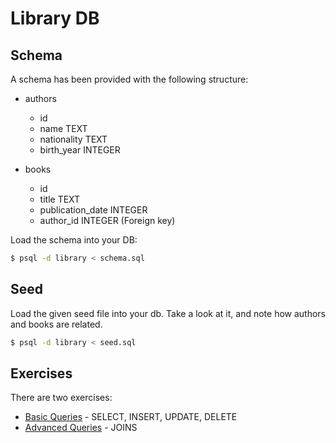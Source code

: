 # Library DB

## Schema

A schema has been provided with the following structure:

* authors
  * id
  * name          TEXT
  * nationality   TEXT
  * birth_year    INTEGER

* books
  * id
  * title             TEXT
  * publication_date  INTEGER
  * author_id         INTEGER (Foreign key)

Load the schema into your DB:

```bash
$ psql -d library < schema.sql
```

## Seed

Load the given seed file into your db. Take a look at it, and note
how authors and books are related.

```bash
$ psql -d library < seed.sql
```

## Exercises

There are two exercises:

* [Basic Queries](basic_queries.sql) - SELECT, INSERT, UPDATE, DELETE
* [Advanced Queries](advanced_queries.sql) - JOINS
